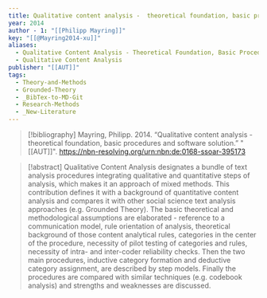 ```yaml
---
title: Qualitative content analysis -  theoretical foundation, basic procedures and software solution
year: 2014
author - 1: "[[Philipp Mayring]]"
key: "[[@Mayring2014-xu]]"
aliases:
  - Qualitative Content Analysis - Theoretical Foundation, Basic Procedures And Software Solution
  - Qualitative Content Analysis
publisher: "[[AUT]]"
tags:
  - Theory-and-Methods
  - Grounded-Theory
  - _BibTex-to-MD-Git
  - Research-Methods
  - _New-Literature
---
```


> [!bibliography]
> Mayring, Philipp. 2014. “Qualitative content analysis -  theoretical foundation, basic procedures and software solution.” "[[AUT]]". https://nbn-resolving.org/urn:nbn:de:0168-ssoar-395173

> [!abstract]
> Qualitative Content Analysis designates a bundle of text analysis procedures integrating qualitative and quantitative steps of analysis, which makes it an approach of mixed methods. This contribution defines it with a background of quantitative content analysis and compares it with other social science text analysis approaches (e.g. Grounded Theory). The basic theoretical and methodological assumptions are elaborated -  reference to a communication model, rule orientation of analysis, theoretical background of those content analytical rules, categories in the center of the procedure, necessity of pilot testing of categories and rules, necessity of intra- and inter-coder reliability checks. Then the two main procedures, inductive category formation and deductive category assignment, are described by step models. Finally the procedures are compared with similar techniques (e.g. codebook analysis) and strengths and weaknesses are discussed.